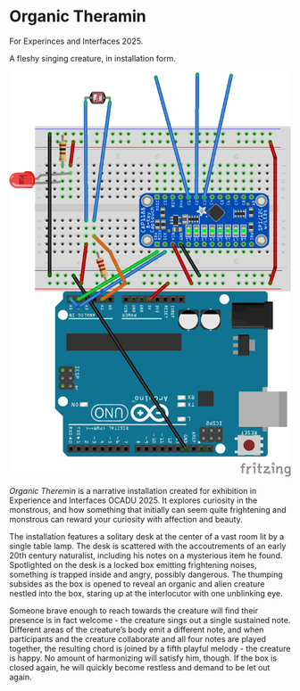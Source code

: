# Organic Theramin
 For Experinces and Interfaces 2025. 
 
 A fleshy singing creature, in installation form. 
 
![image](theramin2_bb.png)

_Organic Theremin_ is a narrative installation created for exhibition in Experience and Interfaces OCADU 2025. It explores curiosity in the monstrous, and how something that initially can seem quite frightening and monstrous can reward your curiosity with affection and beauty.

The installation features a solitary desk at the center of a vast room lit by a single table lamp. The desk is scattered with the accoutrements of an early 20th century naturalist, including his notes on a mysterious item he found. Spotlighted on the desk is a locked box emitting frightening noises, something is trapped inside and angry, possibly dangerous.  The thumping subsides as the box is opened to reveal an organic and alien creature nestled into the box, staring up at the interlocutor with one unblinking eye.

Someone brave enough to reach towards the creature will find their presence is in fact welcome - the creature sings out a single sustained note. Different areas of the creature’s body emit a different note, and when participants and the creature collaborate and all four notes are played together, the resulting chord is joined by a fifth playful melody - the creature is happy. No amount of harmonizing will satisfy him, though. If the box is closed again, he will quickly become restless and demand to be let out again. 

